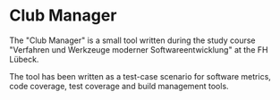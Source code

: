 Club Manager
============
The "Club Manager" is a small tool written during the study course "Verfahren und Werkzeuge moderner Softwareentwicklung" at the FH Lübeck.

The tool has been written as a test-case scenario for software metrics, code coverage, test coverage and build management tools. 
